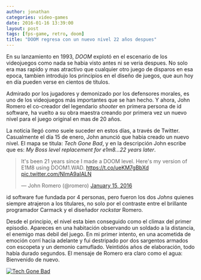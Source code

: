 ```yaml
---
author: jonathan
categories: video-games
date: 2016-01-16 13:39:00
layout: post
tags: [fps-game, retro, doom]
title: "DOOM regresa con un nuevo nivel 22 años despues"
---
```

En su lanzamiento en 1993, *DOOM* explotó en el escenario de los videojuegos como nada se habia visto antes ni se veria despues. No solo era mas rapido y mas atractivo que cualquier otro juego de disparos en esa epoca, tambien introdujo los principios en el diseño de juegos, que aun hoy en día pueden verse en cientos de títulos.<!--more-->

Admirado por los jugadores y demonizado por los defensores morales, es uno de los videojuegos más importantes que se han hecho. Y ahora, John Romero el co-creador del legendario *shooter* en primera persona de id software, ha vuelto a su obra maestra creando por primera vez un nuevo nivel para el juego original en mas de 20 años.

La noticia llegó como suele suceder en estos días, a través de Twitter. Casualmente el día 15 de enero, John anunció que habia creado un nuevo nivel. El mapa se titula: *Tech Gone Bad*, y en la descripción John escribe que es: *My Boss level replacement for e1m8...22 years later*.

<blockquote class="twitter-tweet" data-lang="en"><p lang="en" dir="ltr">It&#39;s been 21 years since I made a DOOM level. Here&#39;s my version of E1M8 using DOOM1.WAD. <a href="https://t.co/ueKM7gBbXd">https://t.co/ueKM7gBbXd</a> <a href="https://t.co/NlmA9aIALN">pic.twitter.com/NlmA9aIALN</a></p>&mdash; John Romero (@romero) <a href="https://twitter.com/romero/status/688054778790834176">January 15, 2016</a></blockquote>
<script async src="//platform.twitter.com/widgets.js" charset="utf-8"></script>

id software fue fundada por 4 personas, pero fueron los dos *Johns* quienes siempre atrajeron a los titulares, no solo por el contraste entre el brillante programador Carmack y el diseñador *rockstar* Romero.

Desde el principio, el nivel esta bien conseguido como el climax del primer episodio. Apareces en una habitación observando un soldado a la distancia, el enemigo mas debil del juego. En mi primer intento, en una acometida de emoción corrí hacia adelante y fui destripado por dos sargentos armados con escopeta y un demonio camuflado. Veintidós años de elaboración, todo había durado segundos. El mensaje de Romero era claro como el agua: Bienvenido de nuevo.

<a href="https://www.flickr.com/photos/jonathan_zuniga/25541442792/in/album-72157665543500781/" title="Tech Gone Bad"><img src="https://farm2.staticflickr.com/1472/25541442792_596a77bae9_o.png" alt="Tech Gone Bad"></a>
